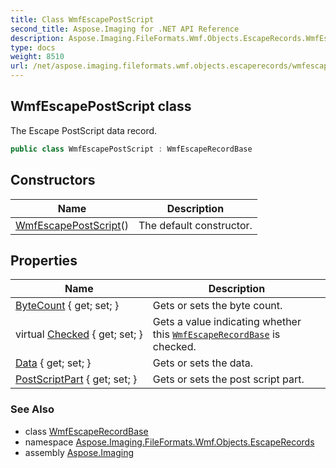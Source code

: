 ```yaml
---
title: Class WmfEscapePostScript
second_title: Aspose.Imaging for .NET API Reference
description: Aspose.Imaging.FileFormats.Wmf.Objects.EscapeRecords.WmfEscapePostScript class. The Escape PostScript data record
type: docs
weight: 8510
url: /net/aspose.imaging.fileformats.wmf.objects.escaperecords/wmfescapepostscript/
---
```

## WmfEscapePostScript class

The Escape PostScript data record.

```csharp
public class WmfEscapePostScript : WmfEscapeRecordBase
```

## Constructors

| Name | Description |
| --- | --- |
| [WmfEscapePostScript](wmfescapepostscript/)() | The default constructor. |

## Properties

| Name | Description |
| --- | --- |
| [ByteCount](../../aspose.imaging.fileformats.wmf.objects.escaperecords/wmfescaperecordbase/bytecount/) { get; set; } | Gets or sets the byte count. |
| virtual [Checked](../../aspose.imaging.fileformats.wmf.objects.escaperecords/wmfescaperecordbase/checked/) { get; set; } | Gets a value indicating whether this [`WmfEscapeRecordBase`](../wmfescaperecordbase/) is checked. |
| [Data](../../aspose.imaging.fileformats.wmf.objects.escaperecords/wmfescaperecordbase/data/) { get; set; } | Gets or sets the data. |
| [PostScriptPart](../../aspose.imaging.fileformats.wmf.objects.escaperecords/wmfescapepostscript/postscriptpart/) { get; set; } | Gets or sets the post script part. |

### See Also

* class [WmfEscapeRecordBase](../wmfescaperecordbase/)
* namespace [Aspose.Imaging.FileFormats.Wmf.Objects.EscapeRecords](../../aspose.imaging.fileformats.wmf.objects.escaperecords/)
* assembly [Aspose.Imaging](../../)



